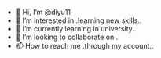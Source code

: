 - 👋 Hi, I’m @diyu11
- 👀 I’m interested in .learning new skills..
- 🌱 I’m currently learning in university...
- 💞️ I’m looking to collaborate on .
- 📫 How to reach me .through my account..

<!---
diyu11/diyu11 is a ✨ special ✨ repository because its `README.md` (this file) appears on your GitHub profile.
You can click the Preview link to take a look at your changes.
--->
